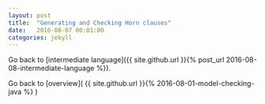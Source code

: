 ```yaml
---
layout: post
title:  "Generating and Checking Horn clauses"
date:   2016-08-07 00:01:00
categories: jekyll
---
```


Go back to [intermediate language]({{ site.github.url }}{% post_url 2016-08-08-intermediate-language %}).

Go back to [overview]( {{ site.github.url }}{% 2016-08-01-model-checking-java %} )